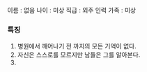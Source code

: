 이름 : 없음
나이 : 미상
직급 : 외주 인력
가족 : 미상

### 특징 ###
1. 병원에서 깨어나기 전 까지의 모든 기억이 없다.
2. 자신은 스스로를 모르지만 남들은 그를 알아본다.
3. 